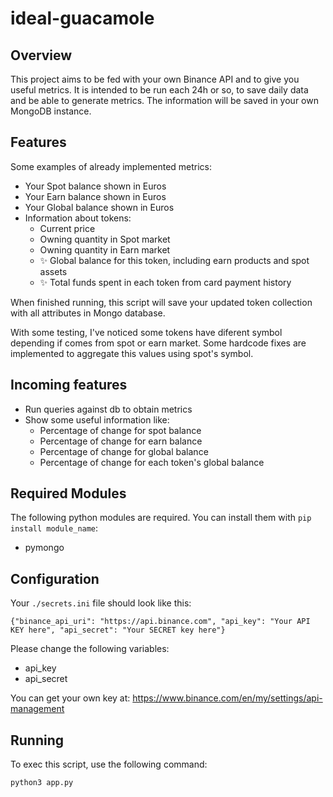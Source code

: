 # ideal-guacamole

## Overview
This project aims to be fed with your own Binance API and to give you useful metrics. It is intended to be run each 24h or so, to save daily data and be able to generate metrics.
The information will be saved in your own MongoDB instance.

## Features
Some examples of already implemented metrics:
  - Your Spot balance shown in Euros
  - Your Earn balance shown in Euros
  - Your Global balance shown in Euros
  - Information about tokens:
    - Current price
    - Owning quantity in Spot market
    - Owning quantity in Earn market
    - ✨ Global balance for this token, including earn products and spot assets
    - ✨ Total funds spent in each token from card payment history

When finished running, this script will save your updated token collection with all attributes in Mongo database.

With some testing, I've noticed some tokens have diferent symbol depending if comes from spot or earn market. Some hardcode fixes are implemented to aggregate this values using spot's symbol.

## Incoming features
- Run queries against db to obtain metrics 
- Show some useful information like:
  - Percentage of change for spot balance
  - Percentage of change for earn balance
  - Percentage of change for global balance
  - Percentage of change for each token's global balance

## Required Modules
The following python modules are required. You can install them with `pip install module_name`:
- pymongo

## Configuration
Your `./secrets.ini` file should look like this:
````
{"binance_api_uri": "https://api.binance.com", "api_key": "Your API KEY here", "api_secret": "Your SECRET key here"}
````

Please change the following variables:
- api_key
- api_secret

You can get your own key at: https://www.binance.com/en/my/settings/api-management

## Running
To exec this script, use the following command:
`````
python3 app.py
